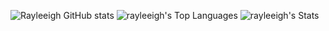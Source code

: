 ![Rayleeigh GitHub stats](https://github-readme-stats-git-masterorgs-github-readme-stats-team.vercel.app/api?username=rayleeigh&theme=dark&show_icons=true&hide_border=true&layout=compact&include_orgs=true)
![rayleeigh's Top Languages](https://github-readme-stats.vercel.app/api/top-langs/?username=rayleeigh)
![rayleeigh's Stats](https://github-readme-stats.vercel.app/api?username=rayleeigh&theme=dark&show_icons=true&hide_border=true&count_private=true&include_orgs=true)
